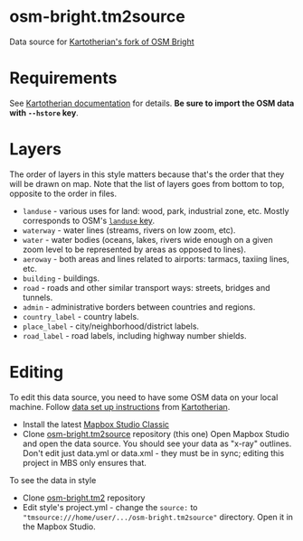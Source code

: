 # osm-bright.tm2source
Data source for [Kartotherian's fork  of OSM Bright](https://github.com/kartotherian/osm-bright.tm2)

# Requirements
See [Kartotherian documentation](https://github.com/kartotherian/kartotherian/blob/master/README.md) for details. **Be sure to import the OSM data with `--hstore` key**.

# Layers
The order of layers in this style matters because that's the order that they will be drawn on map. Note that the list of layers goes from bottom to top, opposite to the order in files.
* `landuse` - various uses for land: wood, park, industrial zone, etc. Mostly corresponds to OSM's [`landuse` key](http://wiki.openstreetmap.org/wiki/Key:landuse).
* `waterway` - water lines (streams, rivers on low zoom, etc).
* `water` - water bodies (oceans, lakes, rivers wide enough on a given zoom level to be represented by areas as opposed to lines).
* `aeroway` - both areas and lines related to airports: tarmacs, taxiing lines, etc.
* `building` - buildings.
* `road` - roads and other similar transport ways: streets, bridges and tunnels.
* `admin` - administrative borders between countries and regions.
* `country_label` - country labels.
* `place_label` - city/neighborhood/district labels.
* `road_label` - road labels, including highway number shields.
  
# Editing
To edit this data source, you need to have some OSM data on your local machine. Follow [data set up instructions](https://github.com/kartotherian/kartotherian/blob/master/README.md#in-depth-step-by-step) from [Kartotherian](https://github.com/kartotherian/kartotherian).
* Install the latest [Mapbox Studio Classic](https://www.mapbox.com/mapbox-studio-classic/)
* Clone [osm-bright.tm2source](https://github.com/kartotherian/osm-bright.tm2source) repository (this one)
Open Mapbox Studio and open the data source. You should see your data as "x-ray" outlines. Don't edit just data.yml or data.xml - they must be in sync; editing this project in MBS only ensures that.

To see the data in style
* Clone [osm-bright.tm2](https://github.com/kartotherian/osm-bright.tm2) repository
* Edit style's project.yml - change the `source:` to `"tmsource:///home/user/.../osm-bright.tm2source"` directory.
Open it in the Mapbox Studio.
